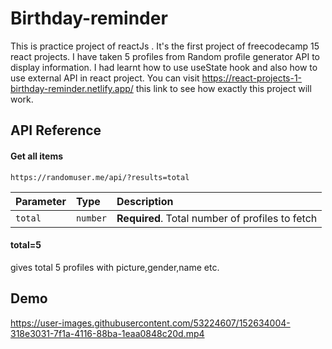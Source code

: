 
# Birthday-reminder

This is practice project of reactJs . It's the first project of freecodecamp 15 react projects. I have taken 5 profiles from Random profile generator API to display information. I had learnt how to use useState hook and also how to use external API in react project. You can visit https://react-projects-1-birthday-reminder.netlify.app/ this link to see how exactly this project will work.

## API Reference

#### Get all items


```http
https://randomuser.me/api/?results=total
```

| Parameter | Type     | Description                       |
| :-------- | :------- | :-------------------------------- |
| `total`      | `number` | **Required**. Total number of profiles to fetch |

#### total=5
gives total 5 profiles with picture,gender,name etc.


## Demo


https://user-images.githubusercontent.com/53224607/152634004-318e3031-7f1a-4116-88ba-1eaa0848c20d.mp4



